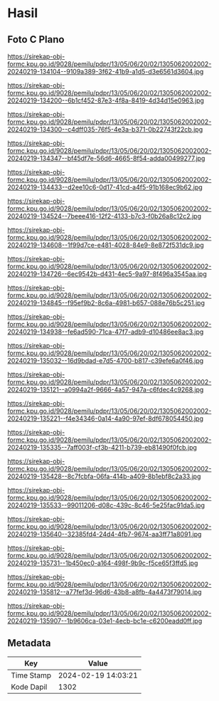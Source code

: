 # Hasil

## Foto C Plano

https://sirekap-obj-formc.kpu.go.id/9028/pemilu/pdpr/13/05/06/20/02/1305062002002-20240219-134104--9109a389-3f62-41b9-a1d5-d3e6561d3604.jpg

https://sirekap-obj-formc.kpu.go.id/9028/pemilu/pdpr/13/05/06/20/02/1305062002002-20240219-134200--6b1cf452-87e3-4f8a-8419-4d34d15e0963.jpg

https://sirekap-obj-formc.kpu.go.id/9028/pemilu/pdpr/13/05/06/20/02/1305062002002-20240219-134300--c4dff035-76f5-4e3a-b371-0b22743f22cb.jpg

https://sirekap-obj-formc.kpu.go.id/9028/pemilu/pdpr/13/05/06/20/02/1305062002002-20240219-134347--bf45df7e-56d6-4665-8f54-adda00499277.jpg

https://sirekap-obj-formc.kpu.go.id/9028/pemilu/pdpr/13/05/06/20/02/1305062002002-20240219-134433--d2ee10c6-0d17-41cd-a4f5-91b168ec9b62.jpg

https://sirekap-obj-formc.kpu.go.id/9028/pemilu/pdpr/13/05/06/20/02/1305062002002-20240219-134524--7beee416-12f2-4133-b7c3-f0b26a8c12c2.jpg

https://sirekap-obj-formc.kpu.go.id/9028/pemilu/pdpr/13/05/06/20/02/1305062002002-20240219-134608--1f99d7ce-e481-4028-84e9-8e872f531dc9.jpg

https://sirekap-obj-formc.kpu.go.id/9028/pemilu/pdpr/13/05/06/20/02/1305062002002-20240219-134726--6ec9542b-d431-4ec5-9a97-8f496a3545aa.jpg

https://sirekap-obj-formc.kpu.go.id/9028/pemilu/pdpr/13/05/06/20/02/1305062002002-20240219-134845--f95ef9b2-8c6a-4981-b657-088e76b5c251.jpg

https://sirekap-obj-formc.kpu.go.id/9028/pemilu/pdpr/13/05/06/20/02/1305062002002-20240219-134938--fe6ad590-71ca-47f7-adb9-d10486ee8ac3.jpg

https://sirekap-obj-formc.kpu.go.id/9028/pemilu/pdpr/13/05/06/20/02/1305062002002-20240219-135032--16d9bdad-e7d5-4700-b817-c39efe6a0f46.jpg

https://sirekap-obj-formc.kpu.go.id/9028/pemilu/pdpr/13/05/06/20/02/1305062002002-20240219-135121--a0994a2f-9666-4a57-947a-c6fdec4c9268.jpg

https://sirekap-obj-formc.kpu.go.id/9028/pemilu/pdpr/13/05/06/20/02/1305062002002-20240219-135221--f4e34346-0a14-4a90-97ef-8df678054450.jpg

https://sirekap-obj-formc.kpu.go.id/9028/pemilu/pdpr/13/05/06/20/02/1305062002002-20240219-135335--7aff003f-cf3b-4211-b739-eb81490f0fcb.jpg

https://sirekap-obj-formc.kpu.go.id/9028/pemilu/pdpr/13/05/06/20/02/1305062002002-20240219-135428--8c7fcbfa-06fa-414b-a409-8b1ebf8c2a33.jpg

https://sirekap-obj-formc.kpu.go.id/9028/pemilu/pdpr/13/05/06/20/02/1305062002002-20240219-135533--99011206-d08c-439c-8c46-5e25fac91da5.jpg

https://sirekap-obj-formc.kpu.go.id/9028/pemilu/pdpr/13/05/06/20/02/1305062002002-20240219-135640--32385fd4-24d4-4fb7-9674-aa3ff71a8091.jpg

https://sirekap-obj-formc.kpu.go.id/9028/pemilu/pdpr/13/05/06/20/02/1305062002002-20240219-135731--1b450ec0-a164-498f-9b9c-f5ce65f3ffd5.jpg

https://sirekap-obj-formc.kpu.go.id/9028/pemilu/pdpr/13/05/06/20/02/1305062002002-20240219-135812--a77fef3d-96d6-43b8-a8fb-4a4473f79014.jpg

https://sirekap-obj-formc.kpu.go.id/9028/pemilu/pdpr/13/05/06/20/02/1305062002002-20240219-135907--1b9606ca-03e1-4ecb-bc1e-c6200eadd0ff.jpg


## Metadata

| Key        | Value               |
| ---------- | ------------------- |
| Time Stamp | 2024-02-19 14:03:21 |
| Kode Dapil | 1302                |



